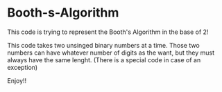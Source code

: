 # Booth-s-Algorithm

This code is trying to represent the Booth's Algorithm in the base of 2!

This code takes two unsinged binary numbers at a time. Those two numbers can have whatever number of digits as the want, but they must always have the same lenght. (There is a special code in case of an exception)

Enjoy!!
